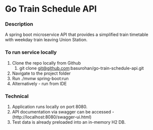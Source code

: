 # Go Train Schedule API

### Description
A spring boot microservice API that provides a simplified train timetable with weekday train leaving Union Station.

### To run service locally
1. Clone the repo locally from Github
   1. git clone git@github.com:basurohan/go-train-schedule-api.git
2. Navigate to the project folder
3. Run ./mvnw spring-boot:run
4. Alternatively - run from IDE

### Technical
1. Application runs locally on port 8080.
2. API documentation via swagger can be accessed - (http://localhost:8080/swagger-ui.html)
3. Test data is already preloaded into an in-memory H2 DB. 